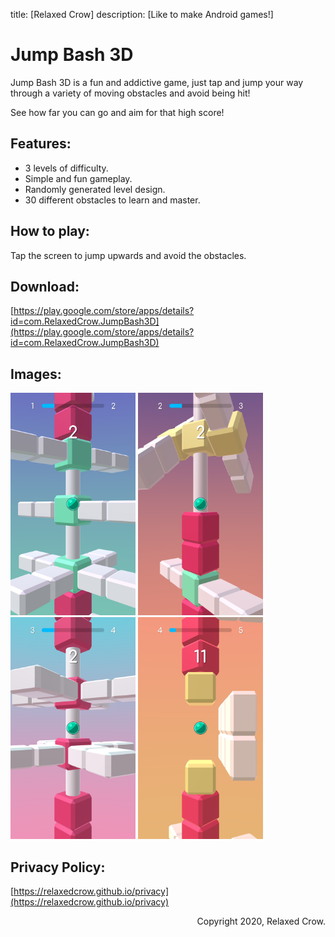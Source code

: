 title: [Relaxed Crow]
description: [Like to make Android games!]

# Jump Bash 3D

Jump Bash 3D is a fun and addictive game, just tap and jump your way through a variety of moving obstacles and avoid being hit!

See how far you can go and aim for that high score!

## Features:

- 3 levels of difficulty.
- Simple and fun gameplay.
- Randomly generated level design.
- 30 different obstacles to learn and master.

## How to play:

Tap the screen to jump upwards and avoid the obstacles.

## Download:

[https://play.google.com/store/apps/details?id=com.RelaxedCrow.JumpBash3D](https://play.google.com/store/apps/details?id=com.RelaxedCrow.JumpBash3D)

## Images:

<p float="left">
  <img src="/1.png" width="200" />
  <img src="/2.png" width="200" /> 
  <img src="/3.png" width="200" />
  <img src="/4.png" width="200" />
</p>

## Privacy Policy:

[https://relaxedcrow.github.io/privacy](https://relaxedcrow.github.io/privacy)

<p style="text-align: right">Copyright 2020, Relaxed Crow.</p>
